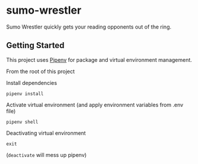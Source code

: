 # sumo-wrestler
Sumo Wrestler quickly gets your reading opponents out of the ring.

## Getting Started

This project uses [Pipenv](https://pypi.org/project/pipenv/) for package and virtual environment management. 

From the root of this project

Install dependencies
```
pipenv install
```

Activate virtual environment (and apply environment variables from .env file)
```
pipenv shell
```

Deactivating virtual environment
```
exit
```
(`deactivate` will mess up pipenv)



